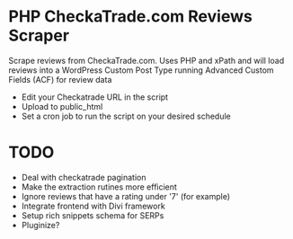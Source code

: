 # PHP CheckaTrade.com Reviews Scraper
Scrape reviews from CheckaTrade.com. Uses PHP and xPath and will load reviews into a WordPress Custom Post Type running Advanced Custom Fields (ACF) for review data

- Edit your Checkatrade URL in the script
- Upload to public_html
- Set a cron job to run the script on your desired schedule

# TODO

- Deal with checkatrade pagination
- Make the extraction rutines more efficient
- Ignore reviews that have a rating under '7' (for example)
- Integrate frontend with Divi framework
- Setup rich snippets schema for SERPs
- Pluginize?
